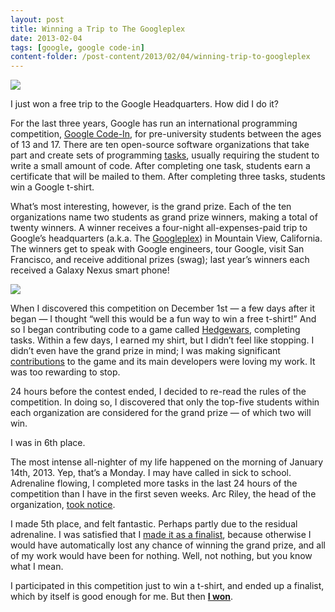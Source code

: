```yaml
---
layout: post
title: Winning a Trip to The Googleplex
date: 2013-02-04
tags: [google, google code-in]
content-folder: /post-content/2013/02/04/winning-trip-to-googleplex
---
```


<div class="image-left">
  <img src="{{page.content-folder}}/gci.png" />
</div>

I just won a free trip to the Google Headquarters. How did I do it?

For the last three years, Google has run an international programming
competition,
[Google Code-In](https://google-melange.appspot.com/gci/document/show/gci_program/google/gci2012/about_page),
for pre-university students between the ages of 13 and 17. There are ten
open-source software organizations that take part and create sets of
programming [tasks](https://google-melange.appspot.com/gci/tasks/google/gci2012),
usually requiring the student to write a small amount of code. After
completing one task, students earn a certificate that will be mailed to them.
After completing three tasks, students win a Google t-shirt.

What’s most interesting, however, is the grand prize. Each of the ten
organizations name two students as grand prize winners, making a total of
twenty winners. A winner receives a four-night all-expenses-paid trip to
Google’s headquarters (a.k.a. The
[Googleplex](http://en.wikipedia.org/wiki/Googleplex)) in Mountain View,
California. The winners get to speak with Google engineers, tour Google, visit
San Francisco, and receive additional prizes (swag); last year’s winners each
received a Galaxy Nexus smart phone!

<div class="image-right">
  <a href="http://hedgewars.org" target="_blank">
    <img src="{{page.content-folder}}/hedgewars.png" />
  </a>
</div>

When I discovered this competition on December 1st — a few days after it began
— I thought “well this would be a fun way to win a free t-shirt!” And so I
began contributing code to a game called [Hedgewars](http://hedgewars.org),
completing tasks. Within a few days, I earned my shirt, but I didn’t feel like
stopping. I didn’t even have the grand prize in mind; I was making significant
[contributions](http://hedgewars.org/node/4612) to the game and its main
developers were loving my work. It was too rewarding to stop.
<!-- more -->
24 hours before the contest ended, I decided to re-read the rules of the
competition. In doing so, I discovered that only the top-five students within
each organization are considered for the grand prize — of which two will win.

I was in 6th place.

The most intense all-nighter of my life happened on the morning of January
14th, 2013. Yep, that’s a Monday. I may have called in sick to school.
Adrenaline flowing, I completed more tasks in the last 24 hours of the
competition than I have in the first seven weeks. Arc Riley, the head of the
organization,
[took notice](https://plus.google.com/109741359399131092509/posts/XaryX4jXEdk).

I made 5th place, and felt fantastic. Perhaps partly due to the residual
adrenaline. I was satisfied that I
[made it as a finalist](https://plus.google.com/109741359399131092509/posts/3WxBzWjbF6W),
because otherwise I would have automatically lost any chance of winning the
grand prize, and all of my work would have been for nothing. Well, not
nothing, but you know what I mean.

I participated in this competition just to win a t-shirt, and ended up a
finalist, which by itself is good enough for me. But then
**[I won](http://google-opensource.blogspot.com/2013/02/google-code-in-2012-grand-prize-winners.html)**.

